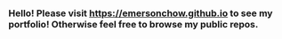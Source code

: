 ### Hello! Please visit https://emersonchow.github.io to see my portfolio! Otherwise feel free to browse my public repos. 
